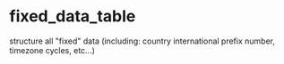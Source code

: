 # fixed_data_table

structure all "fixed" data (including: country international prefix number, timezone cycles, etc...)


